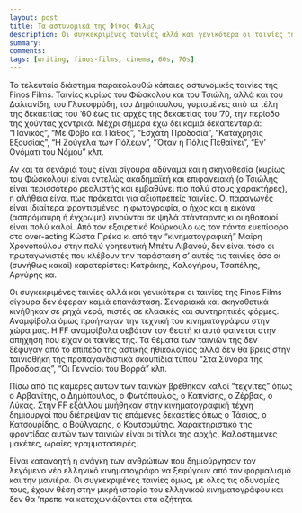 ```yaml
---
layout: post
title: Τα αστυνομικά της Φίνος Φιλμς
description: Οι συγκεκριμένες ταινίες αλλά και γενικότερα οι ταινίες της Finos Films σίγουρα δεν έφεραν καμιά επανάσταση. Σεναριακά και σκηνοθετικά κινήθηκαν σε ρηχά νερά, πιστές σε κλασικές και συντηρητικές φόρμες. Αναμφίβολα όμως προήγαγαν την τεχνική του κινηματογράφου στην χώρα μας.
summary: 
comments: 
tags: [writing, finos-films, cinema, 60s, 70s]
---
```


Το τελευταίο διάστημα παρακολουθώ κάποιες αστυνομικές ταινίες της Finos Films. Ταινίες κυρίως του Φώσκολου και του Τσιώλη, αλλά και του Δαλιανίδη, του Γλυκοφρύδη, του Δημόπουλου, γυρισμένες από τα τέλη της δεκαετίας του ’60 έως τις αρχές της δεκαετίας του ’70, την περίοδο της χούντας χοντρικά. Μέχρι σήμερα έχω δει καμιά δεκαπενταριά: “Πανικός”, “Με Φόβο και Πάθος”, “Εσχάτη Προδοσία”, “Κατάχρησις Εξουσίας”, “Η Ζούγκλα των Πόλεων”, “Όταν η Πόλις Πεθαίνει”, “Εν’ Ονόματι του Νόμου” κλπ.

Αν και τα σενάριά τους είναι σίγουρα αδύναμα και η σκηνοθεσία (κυρίως του Φώσκολου) είναι εντελώς ακαδημαϊκή και επιφανειακή (ο Τσιώλης είναι περισσότερο ρεαλιστής και εμβαθύνει πιο πολύ στους χαρακτήρες), η αλήθεια είναι πως πρόκειται για αξιοπρεπείς ταινίες. Οι παραγωγές είναι ιδιαίτερα φροντισμένες, η φωτογραφία, ο ήχος και η εικόνα (ασπρόμαυρη ή έγχρωμη) κινούνται σε ψηλά στάνταρντς κι οι ηθοποιοί είναι πολύ καλοί. Από τον εξαιρετικό Κούρκουλο ως τον πάντα ευεπίφορο στο over-acting Κώστα Πρέκα κι από την “κινηματογραφική” Μαίρη Χρονοπούλου στην πολύ γοητευτική Μπέτυ Λιβανού, δεν είναι τόσο οι πρωταγωνιστές που κλέβουν την παράσταση σ’ αυτές τις ταινίες όσο οι (συνήθως κακοί) καρατερίστες: Κατράκης, Καλογήρου, Τσαπέλης, Αργύρης κα.

Οι συγκεκριμένες ταινίες αλλά και γενικότερα οι ταινίες της Finos Films σίγουρα δεν έφεραν καμιά επανάσταση. Σεναριακά και σκηνοθετικά κινήθηκαν σε ρηχά νερά, πιστές σε κλασικές και συντηρητικές φόρμες. Αναμφίβολα όμως προήγαγαν την τεχνική του κινηματογράφου στην χώρα μας. Η FF αναμφίβολα σεβόταν τον θεατή κι αυτό φαίνεται στην απήχηση που είχαν οι ταινίες της. Τα θέματα των ταινιών της δεν ξέφυγαν από το επίπεδο της αστικής ηθικολογίας αλλά δεν θα βρεις στην ταινιοθήκη της προπαγανδιστικά σκουπίδια τύπου “Στα Σύνορα της Προδοσίας”, “Οι Γενναίοι του Βορρά” κλπ.

Πίσω από τις κάμερες αυτών των ταινιών βρέθηκαν καλοί “τεχνίτες” όπως ο Αρβανίτης, ο Δημόπουλος, ο Φωτόπουλος, ο Καπνίσης, ο Ζέρβας, ο Λύκας. Στην FF εξάλλου μυήθηκαν στην κινηματογραφική τέχνη δημιουργοί που διέπρεψαν τις επόμενες δεκαετίες όπως ο Τάσιος, ο Κατσουρίδης, ο Βούλγαρης, ο Κουτσομύτης. Χαρακτηριστικό της φροντίδας αυτών των ταινιών είναι οι τίτλοι της αρχής. Καλοστημένες μακέτες, ωραίες γραμματοσειρές.

Είναι κατανοητή η ανάγκη των ανθρώπων που δημιούργησαν τον λεγόμενο νέο ελληνικό κινηματογράφο να ξεφύγουν από τον φορμαλισμό και την μανιέρα. Οι συγκεκριμένες ταινίες όμως, με όλες τις αδυναμίες τους, έχουν θέση στην μικρή ιστορία του ελληνικού κινηματογράφου και δεν θα ’πρεπε να καταχωνιάζονται στα αζήτητα.